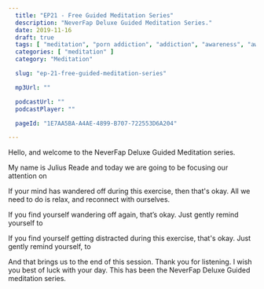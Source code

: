 ```yaml
---
  title: "EP21 - Free Guided Meditation Series"
  description: "NeverFap Deluxe Guided Meditation Series."
  date: 2019-11-16
  draft: true
  tags: [ "meditation", "porn addiction", "addiction", "awareness", "awareness exercises", "perspective", "nofap", "neverfap", "neverfap deluxe" ]
  categories: [ "meditation" ]
  category: "Meditation"

  slug: "ep-21-free-guided-meditation-series"

  mp3Url: ""

  podcastUrl: ""
  podcastPlayer: ""

  pageId: "1E7AA5BA-A4AE-4899-B707-722553D6A204"

---
```


<!-- senses -->

Hello, and welcome to the NeverFap Deluxe Guided Meditation series.

My name is Julius Reade and today we are going to be focusing our attention on


If your mind has wandered off during this exercise, then that's okay. All we need to do is relax, and reconnect with ourselves.


If you find yourself wandering off again, that’s okay. Just gently remind yourself to


If you find yourself getting distracted during this exercise, that's okay. Just gently remind yourself, to


And that brings us to the end of this session. Thank you for listening. I wish you best of luck with your day. This has been the NeverFap Deluxe Guided meditation series.
